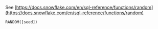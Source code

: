 See [https://docs.snowflake.com/en/sql-reference/functions/random](https://docs.snowflake.com/en/sql-reference/functions/random)
```
RANDOM([seed])
```
